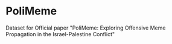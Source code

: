 # PoliMeme
Dataset for Official paper "PoliMeme: Exploring Offensive Meme Propagation in the Israel-Palestine Conflict"
